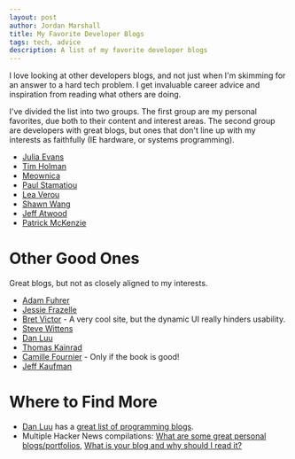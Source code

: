 ```yaml
---
layout: post
author: Jordan Marshall
title: My Favorite Developer Blogs
tags: tech, advice
description: A list of my favorite developer blogs
---
```


I love looking at other developers blogs, and not just when I'm skimming for an answer to a hard tech problem.  I get invaluable career advice and inspiration from reading what others are doing.   

I've divided the list into two groups.  The first group are my personal favorites, due both to their content and interest areas.  The second group
are developers with great blogs, but ones that don't line up with my interests as faithfully (IE hardware, or systems programming).

* [Julia Evans](https://jvns.ca/)
* [Tim Holman](http://tholman.com/)
* [Meownica](https://meowni.ca/about/)
* [Paul Stamatiou](https://paulstamatiou.com/about/)
* [Lea Verou](https://lea.verou.me/)
* [Shawn Wang](https://www.swyx.io/about/)
* [Jeff Atwood](https://blog.codinghorror.com/)
* [Patrick McKenzie](https://www.kalzumeus.com/)

# Other Good Ones

Great blogs, but not as closely aligned to my interests.

* [Adam Fuhrer](https://adamfuhrer.com/)
* [Jessie Frazelle](https://blog.jessfraz.com/)
* [Bret Victor](http://worrydream.com/) - A very cool site, but the dynamic UI really hinders usability.
* [Steve Wittens](https://acko.net/)
* [Dan Luu](https://danluu.com/)
* [Thomas Kainrad](https://tkainrad.dev/)
* [Camille Fournier](https://www.elidedbranches.com/) - Only if the book is good!
* [Jeff Kaufman](https://www.jefftk.com/)

# Where to Find More

* [Dan Luu](https://danluu.com/) has a [great list of programming blogs](https://danluu.com/programming-blogs/).
* Multiple Hacker News compilations: [What are some great personal blogs/portfolios](https://news.ycombinator.com/item?id=19114037), [What is your blog and why should I read it?](https://news.ycombinator.com/item?id=22800136) 
